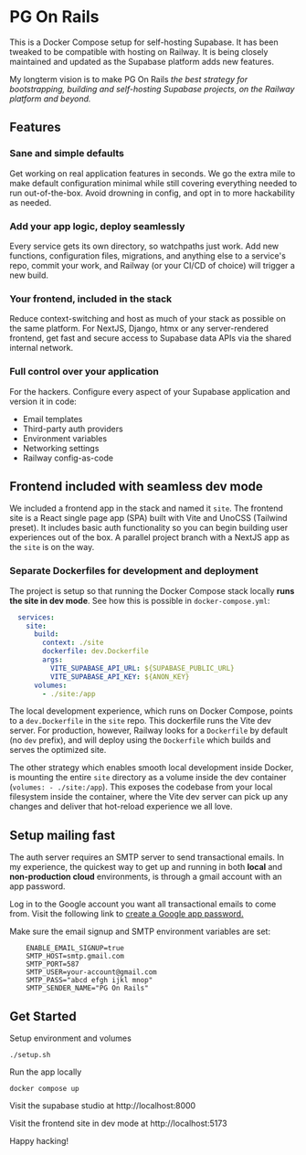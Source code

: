 # PG On Rails

This is a Docker Compose setup for self-hosting Supabase. It has been tweaked to be compatible with hosting on Railway. It is being closely maintained and updated as the Supabase platform adds new features.

My longterm vision is to make PG On Rails *the best strategy for bootstrapping, building and self-hosting Supabase projects, on the Railway platform and beyond.*

## Features

### Sane and simple defaults

Get working on real application features in seconds. We go the extra mile to make default configuration minimal while still covering everything needed to run out-of-the-box. Avoid drowning in config, and opt in to more hackability as needed.

### Add your app logic, deploy seamlessly

Every service gets its own directory, so watchpaths just work. Add new functions, configuration files, migrations, and anything else to a service's repo, commit your work, and Railway (or your CI/CD of choice) will trigger a new build.

### Your frontend, included in the stack

Reduce context-switching and host as much of your stack as possible on the same platform. For NextJS, Django, htmx or any server-rendered frontend, get fast and secure access to Supabase data APIs via the shared internal network.

### Full control over your application

For the hackers. Configure every aspect of your Supabase application and version it in code:
- Email templates
- Third-party auth providers
- Environment variables
- Networking settings
- Railway config-as-code

## Frontend included with seamless dev mode

We included a frontend app in the stack and named it `site`. The frontend site is a React single page app (SPA) built with Vite and UnoCSS (Tailwind preset). It includes basic auth functionality so you can begin building user experiences out of the box. A parallel project branch with a NextJS app as the `site` is on the way.

### Separate Dockerfiles for development and deployment

The project is setup so that running the Docker Compose stack locally **runs the site in dev mode**. See how this is possible in `docker-compose.yml`:

```yml
  services:
    site:
      build:
        context: ./site
        dockerfile: dev.Dockerfile
        args:
          VITE_SUPABASE_API_URL: ${SUPABASE_PUBLIC_URL}
          VITE_SUPABASE_API_KEY: ${ANON_KEY}
      volumes:
        - ./site:/app
```

The local development experience, which runs on Docker Compose, points to a `dev.Dockerfile` in the `site` repo. This dockerfile runs the Vite dev server. For production, however, Railway looks for a `Dockerfile` by default (no `dev` prefix), and will deploy using the `Dockerfile` which builds and serves the optimized site.

The other strategy which enables smooth local development inside Docker, is mounting the entire `site` directory as a volume inside the dev container (`volumes: - ./site:/app`). This exposes the codebase from your local filesystem inside the container, where the Vite dev server can pick up any changes and deliver that hot-reload experience we all love.

## Setup mailing fast

The auth server requires an SMTP server to send transactional emails. In my experience, the quickest way to get up and running in both **local** and **non-production cloud** environments, is through a gmail account with an app password.

Log in to the Google account you want all transactional emails to come from. Visit the following link to [create a Google app password.](https://myaccount.google.com/u/4/apppasswords)

Make sure the email signup and SMTP environment variables are set:

```Dotenv
    ENABLE_EMAIL_SIGNUP=true
    SMTP_HOST=smtp.gmail.com
    SMTP_PORT=587
    SMTP_USER=your-account@gmail.com
    SMTP_PASS="abcd efgh ijkl mnop"
    SMTP_SENDER_NAME="PG On Rails"
```

## Get Started

Setup environment and volumes

`./setup.sh`

Run the app locally

`docker compose up`

Visit the supabase studio at http://localhost:8000

Visit the frontend site in dev mode at http://localhost:5173

Happy hacking!
